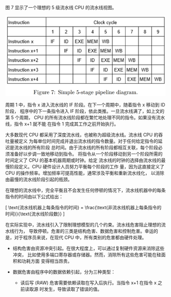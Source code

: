 图 7 显示了一个理想的 5 级流水线 CPU 的流水线视图。

![**简单的 5 级流水线图解**](figure7.jpg)


周期 1 中，指令 x 进入流水线的 IF 阶段。在下一个周期中，随着指令 x 移动到 ID 阶段，
程序中的下一条指令进入 IF 阶段，依此类推。一旦流水线满了，如上文的第 5 个周期，
CPU 的所有流水线阶段都在繁忙地处理不同的指令。如果没有流水线，指令 x+1 就不能
在指令 1 完成其工作之前开始执行。

大多数现代 CPU 都采用了深度流水线，也被称为超级流水线。流水线 CPU 的吞吐量被定义
为每单位时间完成并退出流水线的指令数量。对于任何给定指令的延迟是流水线的所有阶段
总时间。由于流水线的所有阶段都相互关联，每个阶段必须准备好以步调一致地移动到指令。
将指令从一个阶段移动到另一个阶段所需的时间定义了 CPU 的基本机器周期或时钟。给定
流水线的时钟的选择由流水线的最慢阶段定义。CPU 硬件设计人员努力平衡每个阶段的工作
量，因为这直接定义了 CPU 的操作频率。增加频率可提高性能，通常涉及平衡和重新流水线化，
以消除由最慢的流水线阶段引起的瓶颈。


在理想的流水线中，完全平衡且不会发生任何停顿的情况下，流水线机器中的每条指令的时间由以下公式给出：

\[ \text{流水线机器上每条指令的时间} = \frac{\text{非流水线机器上每条指令的时间}}{\text{流水线阶段数}} \]

在实际实现中，流水线引入了限制理想模型的几个约束。流水线危害阻止理想的流水线行为，
导致停顿。危害的三类是结构危害、数据危害和控制危害。幸运的是，对于程序员来说，在现代
CPU 中，所有类别的危害都由硬件处理。

- 结构危害由资源冲突引起。在很大程度上，可以通过复制硬件资源来消除这些冲突，
比如使用多端口寄存器或存储器。然而，消除所有这些危害可能在硅面积和功耗方面
变得相当昂贵。

- 数据危害由程序中的数据依赖引起，分为三种类型：
  - 读后写 (RAW) 危害需要依赖读取在写入后执行。当指令 x+1 在指令 x 之前读取源
    时发生，导致读取了错误的值。

